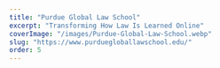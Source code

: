 ```yaml
---
title: "Purdue Global Law School"
excerpt: "Transforming How Law Is Learned Online"
coverImage: "/images/Purdue-Global-Law-School.webp"
slug: "https://www.purduegloballawschool.edu/"
order: 5
---
```

